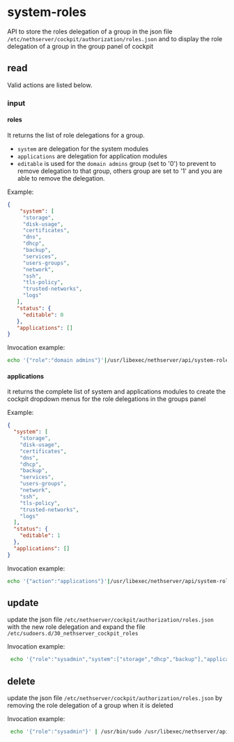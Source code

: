 # system-roles

API to store the roles delegation of a group in the json file 
`/etc/nethserver/cockpit/authorization/roles.json` and to display the role delegation of a group in the group panel of cockpit

## read

Valid actions are listed below.

### input 

#### roles

It returns the list of role delegations for a group. 

- `system` are delegation for the system modules
- `applications` are delegation for application modules
- `editable` is used for the `domain admins` group (set to '0') to prevent to remove delegation to that group, others group are set to '1' and you are able to remove the delegation.

Example:
```json
{
    "system": [
     "storage",
     "disk-usage",
     "certificates",
     "dns",
     "dhcp",
     "backup",
     "services",
     "users-groups",
     "network",
     "ssh",
     "tls-policy",
     "trusted-networks",
     "logs"
   ],
   "status": {
     "editable": 0
   },
   "applications": []
}
```

Invocation example:
```bash
echo '{"role":"domain admins"}'|/usr/libexec/nethserver/api/system-roles/read| jq
```

#### applications

it returns the complete list of system and applications modules to create the cockpit dropdown menus for the role delegations in the groups panel

Example:
```json
{
  "system": [
    "storage",
    "disk-usage",
    "certificates",
    "dns",
    "dhcp",
    "backup",
    "services",
    "users-groups",
    "network",
    "ssh",
    "tls-policy",
    "trusted-networks",
    "logs"
  ],
  "status": {
    "editable": 1
  },
  "applications": []
}
```

Invocation example:
```bash
echo '{"action":"applications"}'|/usr/libexec/nethserver/api/system-roles/read| jq
```

## update

update the json file `/etc/nethserver/cockpit/authorization/roles.json` with the new role delegation and expand the file `/etc/sudoers.d/30_nethserver_cockpit_roles`

Invocation example:
```bash
 echo '{"role":"sysadmin","system":["storage","dhcp","backup"],"applications":["nethserver-mattermost"]}' | /usr/bin/sudo /usr/libexec/nethserver/api/system-roles/update | jq
 ```

## delete

update the json file `/etc/nethserver/cockpit/authorization/roles.json` by removing the role delegation of a group when it is deleted

Invocation example:
```bash
 echo '{"role":"sysadmin"}' | /usr/bin/sudo /usr/libexec/nethserver/api/system-roles/delete | jq
 ```

